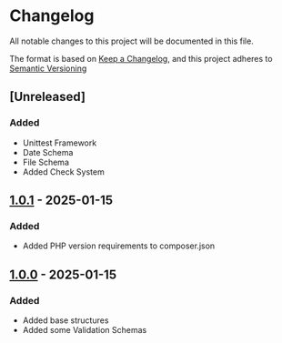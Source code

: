 # Changelog

All notable changes to this project will be documented in this file.

The format is based on [Keep a Changelog](https://keepachangelog.com/en/1.0.0/),
and this project adheres to [Semantic Versioning](https://semver.org/spec/v2.0.0.html)

## [Unreleased]
### Added 
- Unittest Framework
- Date Schema
- File Schema
- Added Check System

## [1.0.1] - 2025-01-15
### Added
- Added PHP version requirements to composer.json

[1.0.1]: https://github.com/Nebalus/Sanitizr/releases/tag/v1.0.1


## [1.0.0] - 2025-01-15
### Added 
- Added base structures
- Added some Validation Schemas

[1.0.0]: https://github.com/Nebalus/Sanitizr/releases/tag/v1.0.0
